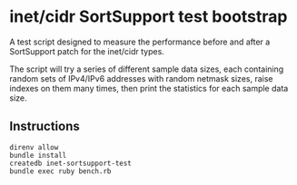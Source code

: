 # inet/cidr SortSupport test bootstrap

A test script designed to measure the performance before
and after a SortSupport patch for the inet/cidr types.

The script will try a series of different sample data
sizes, each containing random sets of IPv4/IPv6 addresses
with random netmask sizes, raise indexes on them many
times, then print the statistics for each sample data size.

## Instructions

```
direnv allow
bundle install
createdb inet-sortsupport-test
bundle exec ruby bench.rb
```
